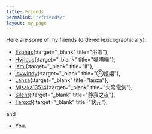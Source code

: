```yaml
---
title: Friends
permalink: "/friends/"
layout: my_page
---
```


Here are some of my friends (ordered lexicographically):
- [Esphas](https://icefla.me){:target="_blank" title="浴巾"},
- [Hyrious](https://hyrious.me){:target="_blank" title="喵喵喵"},
- [IamI](https://iami.town){:target="_blank" title="II"},
- [Invwindy](https://cirno.blog){:target="_blank" title="⑨姐姐"},
- [Lanza](https://lanzainc.xyz){:target="_blank" title="lanza"},
- [Misaka13514](https://atri.tk){:target="_blank" title="欠陥電気"},
- [Silent](https://not-hentai.com){:target="_blank" title="静寂之夜"},
- [Taroxd](https://taroxd.github.io){:target="_blank" title="状元"},

and
- You.
